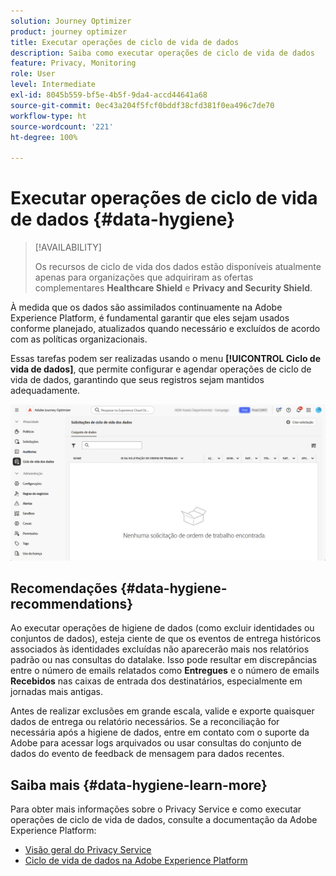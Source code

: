 ```yaml
---
solution: Journey Optimizer
product: journey optimizer
title: Executar operações de ciclo de vida de dados
description: Saiba como executar operações de ciclo de vida de dados
feature: Privacy, Monitoring
role: User
level: Intermediate
exl-id: 8045b559-bf5e-4b5f-9da4-accd44641a68
source-git-commit: 0ec43a204f5fcf0bddf38cfd381f0ea496c7de70
workflow-type: ht
source-wordcount: '221'
ht-degree: 100%

---
```


# Executar operações de ciclo de vida de dados {#data-hygiene}

>[!AVAILABILITY]
>
>Os recursos de ciclo de vida dos dados estão disponíveis atualmente apenas para organizações que adquiriram as ofertas complementares **Healthcare Shield** e **Privacy and Security Shield**.

À medida que os dados são assimilados continuamente na Adobe Experience Platform, é fundamental garantir que eles sejam usados conforme planejado, atualizados quando necessário e excluídos de acordo com as políticas organizacionais.

Essas tarefas podem ser realizadas usando o menu **[!UICONTROL Ciclo de vida de dados]**, que permite configurar e agendar operações de ciclo de vida de dados, garantindo que seus registros sejam mantidos adequadamente.

![](assets/data-hygiene.png)


## Recomendações {#data-hygiene-recommendations}

Ao executar operações de higiene de dados (como excluir identidades ou conjuntos de dados), esteja ciente de que os eventos de entrega históricos associados às identidades excluídas não aparecerão mais nos relatórios padrão ou nas consultas do datalake. Isso pode resultar em discrepâncias entre o número de emails relatados como **Entregues** e o número de emails **Recebidos** nas caixas de entrada dos destinatários, especialmente em jornadas mais antigas.

Antes de realizar exclusões em grande escala, valide e exporte quaisquer dados de entrega ou relatório necessários. Se a reconciliação for necessária após a higiene de dados, entre em contato com o suporte da Adobe para acessar logs arquivados ou usar consultas do conjunto de dados do evento de feedback de mensagem para dados recentes.

## Saiba mais {#data-hygiene-learn-more}

Para obter mais informações sobre o Privacy Service e como executar operações de ciclo de vida de dados, consulte a documentação da Adobe Experience Platform:

* [Visão geral do Privacy Service](https://experienceleague.adobe.com/docs/experience-platform/privacy/home.html?lang=pt-BR)
* [Ciclo de vida de dados na Adobe Experience Platform](https://experienceleague.adobe.com/docs/experience-platform/hygiene/home.html?lang=pt-BR)
